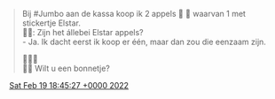 > Bij \#Jumbo aan de kassa koop ik 2 appels 🍎 🍎 waarvan 1 met stickertje Elstar\.  
> 👩‍🦰: Zijn het állebei Elstar appels?  
> \- Ja\. Ik dacht eerst ik koop er één, maar dan zou die eenzaam zijn\.  
>   
> 👩‍🦰😶  
> 👩‍🦰 Wilt u een bonnetje?

<img src="../../media/tweet.ico" width="12" /> [Sat Feb 19 18:45:27 +0000 2022](https://twitter.com/DromerDenker/status/1495107278537637895)